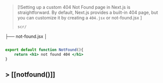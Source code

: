 >[!Setting up a custom 404 Not Found page in Next.js is straightforward. By default, Next.js provides a built-in 404 page, but you can customize it by creating a `404.jsx` or not-found.jsx ]
>```js
>scr/
├── not-found.jsx
│   
>```


```jsx
export default function NotFound(){
    return <h1> not found 404 </h1>
}
```

## > [[notfound()]] 
